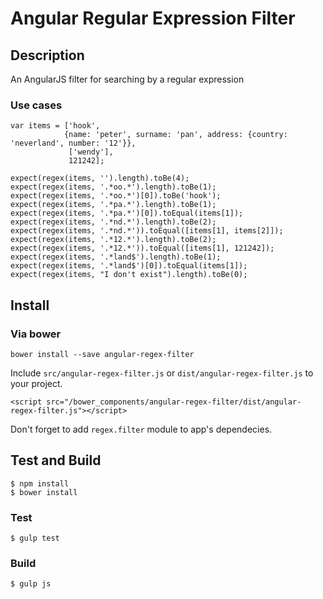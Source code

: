 # Angular Regular Expression Filter

## Description
An AngularJS filter for searching by a regular expression

### Use cases

    var items = ['hook', 
                {name: 'peter', surname: 'pan', address: {country: 'neverland', number: '12'}},
                 ['wendy'], 
                 121242];
                 
    expect(regex(items, '').length).toBe(4);
    expect(regex(items, '.*oo.*').length).toBe(1);
    expect(regex(items, '.*oo.*')[0]).toBe('hook');
    expect(regex(items, '.*pa.*').length).toBe(1);
    expect(regex(items, '.*pa.*')[0]).toEqual(items[1]);
    expect(regex(items, '.*nd.*').length).toBe(2);
    expect(regex(items, '.*nd.*')).toEqual([items[1], items[2]]);
    expect(regex(items, '.*12.*').length).toBe(2);
    expect(regex(items, '.*12.*')).toEqual([items[1], 121242]);
    expect(regex(items, '.*land$').length).toBe(1);
    expect(regex(items, '.*land$')[0]).toEqual(items[1]);
    expect(regex(items, "I don't exist").length).toBe(0);
    
## Install

### Via bower

    bower install --save angular-regex-filter

Include `src/angular-regex-filter.js` or `dist/angular-regex-filter.js` to your project.

    <script src="/bower_components/angular-regex-filter/dist/angular-regex-filter.js"></script>
    
Don't forget to add `regex.filter` module to app's dependecies.

## Test and Build

    $ npm install
    $ bower install

### Test

    $ gulp test

### Build

    $ gulp js